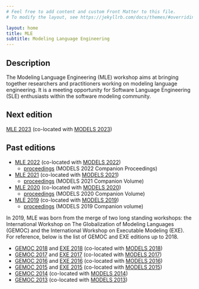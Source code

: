 ```yaml
---
# Feel free to add content and custom Front Matter to this file.
# To modify the layout, see https://jekyllrb.com/docs/themes/#overriding-theme-defaults

layout: home
title: MLE
subtitle: Modeling Language Engineering
---
```



## Description

The Modeling Language Engineering (MLE) workshop aims at bringing together researchers and practitioners working on modeling language engineering. 
It is a meeting opportunity for Software Language Engineering (SLE) enthusiasts within the software modeling community.


## Next edition

[MLE 2023](editions/mle2023) (co-located with [MODELS 2023](https://conf.researchr.org/home/models-2023))

## Past editions

- [MLE 2022](editions/mle2022) (co-located with [MODELS 2022](https://conf.researchr.org/home/models-2022))
    - [proceedings](https://dl.acm.org/doi/proceedings/10.1145/3550356#heading14) (MODELS 2022 Companion Proceedings)
- [MLE 2021](editions/mle2021) (co-located with [MODELS 2021](https://conf.researchr.org/home/models-2021)) 
    - [proceedings](https://ieeexplore.ieee.org/xpl/conhome/9643592/proceeding) (MODELS 2021 Companion Volume)
- [MLE 2020](editions/mle2020) (co-located with [MODELS 2020](https://conf.researchr.org/home/models-2020))
    - [proceedings](https://dl.acm.org/doi/proceedings/10.1145/3417990#heading7) (MODELS 2020 Companion Volume)
- [MLE 2019](http://gemoc.org/events/mle2019) (co-located with [MODELS 2019](https://modelsconf19.org/))
    - [proceedings](https://ieeexplore.ieee.org/xpl/conhome/8892449/proceeding) (MODELS 2019 Companion volume) 


In 2019, MLE was born from the merge of two long standing workshops: the International Workshop on
The Globalization of Modeling Languages (GEMOC) and the International Workshop on Executable Modeling (EXE). 
For reference, below is the list of GEMOC and EXE editions up to 2018.

- [GEMOC 2018](http://gemoc.org/events/gemoc2018) and [EXE 2018](https://modelexecution.org/exe2018/) (co-located with [MODELS 2018](https://modelsconf2018.github.io/))
- [GEMOC 2017](http://gemoc.org/events/gemoc2017) and [EXE 2017](https://modelexecution.org/exe2017/) (co-located with [MODELS 2017](https://www.cs.utexas.edu/models2017/home))
- [GEMOC 2016](http://gemoc.org/events/gemoc2016) and [EXE 2016](https://modelexecution.org/exe2016/) (co-located with [MODELS 2016](http://models2016.irisa.fr/))
- [GEMOC 2015](http://gemoc.org/events/gemoc2015) and [EXE 2015](https://modelexecution.org/exe2015/) (co-located with [MODELS 2015](http://cruise.eecs.uottawa.ca/models2015/))
- [GEMOC 2014](http://gemoc.org/events/gemoc2014) (co-located with [MODELS 2014](http://models2014.webs.upv.es/))
- [GEMOC 2013](http://gemoc.org/events/gemoc2013) (co-located with [MODELS 2013](http://models2013.lcc.uma.es/))
